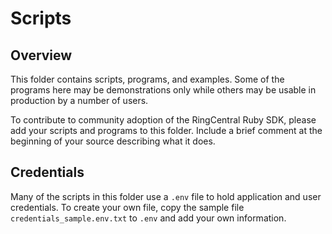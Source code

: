 Scripts
=======

## Overview

This folder contains scripts, programs, and examples. Some of the programs
here may be demonstrations only while others may be usable in production by a
number of users.

To contribute to community adoption of the RingCentral Ruby SDK, please add
your scripts and programs to this folder. Include a brief comment at
the beginning of your source describing what it does.

## Credentials

Many of the scripts in this folder use a `.env` file to hold application and
user credentials. To create your own file, copy the sample file
`credentials_sample.env.txt` to `.env` and add your own information.